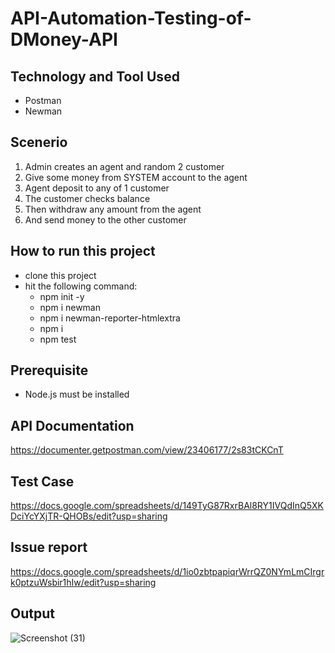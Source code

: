 # API-Automation-Testing-of-DMoney-API

## Technology and Tool Used
- Postman
- Newman

## Scenerio
1. Admin creates an agent and random 2 customer
2. Give some money from SYSTEM account to the agent
3. Agent deposit to any of 1 customer
4. The customer checks balance
5. Then withdraw any amount from the agent
6. And send money to the other customer

## How to run this project
- clone this project
- hit the following command:
  - npm init -y 
  - npm i newman 
  - npm i newman-reporter-htmlextra 
  - npm i 
  - npm test 

## Prerequisite
- Node.js must be installed

## API Documentation
https://documenter.getpostman.com/view/23406177/2s83tCKCnT

## Test Case
https://docs.google.com/spreadsheets/d/149TyG87RxrBAl8RY1IVQdInQ5XKDciYcYXjTR-QHOBs/edit?usp=sharing

## Issue report
https://docs.google.com/spreadsheets/d/1io0zbtpapiqrWrrQZ0NYmLmCIrgrk0ptzuWsbir1hIw/edit?usp=sharing

## Output
![Screenshot (31)](https://user-images.githubusercontent.com/29010350/193213674-ba5ff49e-d03d-4e5b-831f-3f1661aa1b30.png)

